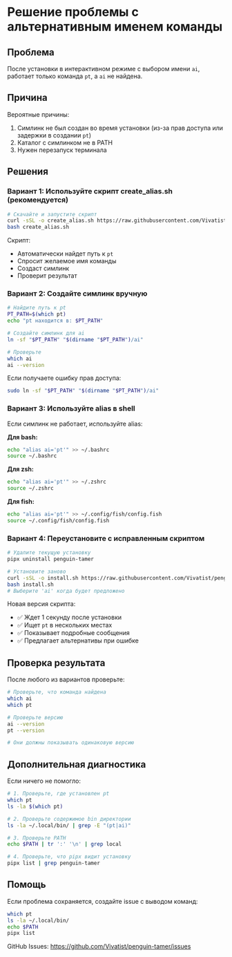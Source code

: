 # Решение проблемы с альтернативным именем команды

## Проблема
После установки в интерактивном режиме с выбором имени `ai`, работает только команда `pt`, а `ai` не найдена.

## Причина
Вероятные причины:
1. Симлинк не был создан во время установки (из-за прав доступа или задержки в создании `pt`)
2. Каталог с симлинком не в PATH
3. Нужен перезапуск терминала

## Решения

### Вариант 1: Используйте скрипт create_alias.sh (рекомендуется)

```bash
# Скачайте и запустите скрипт
curl -sSL -o create_alias.sh https://raw.githubusercontent.com/Vivatist/penguin-tamer/main/create_alias.sh
bash create_alias.sh
```

Скрипт:
- Автоматически найдет путь к `pt`
- Спросит желаемое имя команды
- Создаст симлинк
- Проверит результат

### Вариант 2: Создайте симлинк вручную

```bash
# Найдите путь к pt
PT_PATH=$(which pt)
echo "pt находится в: $PT_PATH"

# Создайте симлинк для ai
ln -sf "$PT_PATH" "$(dirname "$PT_PATH")/ai"

# Проверьте
which ai
ai --version
```

Если получаете ошибку прав доступа:
```bash
sudo ln -sf "$PT_PATH" "$(dirname "$PT_PATH")/ai"
```

### Вариант 3: Используйте alias в shell

Если симлинк не работает, используйте alias:

**Для bash:**
```bash
echo "alias ai='pt'" >> ~/.bashrc
source ~/.bashrc
```

**Для zsh:**
```bash
echo "alias ai='pt'" >> ~/.zshrc
source ~/.zshrc
```

**Для fish:**
```bash
echo "alias ai='pt'" >> ~/.config/fish/config.fish
source ~/.config/fish/config.fish
```

### Вариант 4: Переустановите с исправленным скриптом

```bash
# Удалите текущую установку
pipx uninstall penguin-tamer

# Установите заново
curl -sSL -o install.sh https://raw.githubusercontent.com/Vivatist/penguin-tamer/main/install.sh
bash install.sh
# Выберите 'ai' когда будет предложено
```

Новая версия скрипта:
- ✅ Ждет 1 секунду после установки
- ✅ Ищет `pt` в нескольких местах
- ✅ Показывает подробные сообщения
- ✅ Предлагает альтернативы при ошибке

## Проверка результата

После любого из вариантов проверьте:

```bash
# Проверьте, что команда найдена
which ai
which pt

# Проверьте версию
ai --version
pt --version

# Они должны показывать одинаковую версию
```

## Дополнительная диагностика

Если ничего не помогло:

```bash
# 1. Проверьте, где установлен pt
which pt
ls -la $(which pt)

# 2. Проверьте содержимое bin директории
ls -la ~/.local/bin/ | grep -E "(pt|ai)"

# 3. Проверьте PATH
echo $PATH | tr ':' '\n' | grep local

# 4. Проверьте, что pipx видит установку
pipx list | grep penguin-tamer
```

## Помощь

Если проблема сохраняется, создайте issue с выводом команд:
```bash
which pt
ls -la ~/.local/bin/
echo $PATH
pipx list
```

GitHub Issues: https://github.com/Vivatist/penguin-tamer/issues
